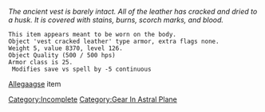 *The ancient vest is barely intact. All of the leather has cracked and
dried to a husk. It is covered with stains, burns, scorch marks, and
blood.*

`This item appears meant to be worn on the body.`  
`Object 'vest cracked leather' type armor, extra flags none.`  
`Weight 5, value 8370, level 126.`  
`Object Quality (500 / 500 hps)`  
`Armor class is 25.`  
` Modifies save vs spell by -5 continuous`

[Allegaagse](Allegaagse "wikilink") item

[Category:Incomplete](Category:Incomplete "wikilink") [Category:Gear In
Astral Plane](Category:Gear_In_Astral_Plane "wikilink")
